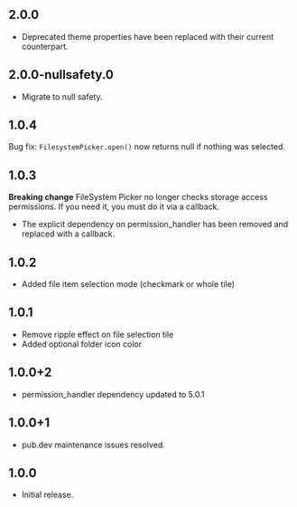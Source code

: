 ## 2.0.0

* Deprecated theme properties have been replaced with their current counterpart.

## 2.0.0-nullsafety.0

* Migrate to null safety.

## 1.0.4

Bug fix: `FilesystemPicker.open()` now returns null if nothing was selected.

## 1.0.3

**Breaking change**
FileSystem Picker no longer checks storage access permissions. If you need it, you must do it via a callback.

* The explicit dependency on permission_handler has been removed and replaced with a callback.

## 1.0.2

* Added file item selection mode (checkmark or whole tile)

## 1.0.1

* Remove ripple effect on file selection tile
* Added optional folder icon color

## 1.0.0+2

* permission_handler dependency updated to 5.0.1

## 1.0.0+1

* pub.dev maintenance issues resolved.

## 1.0.0

* Initial release.
